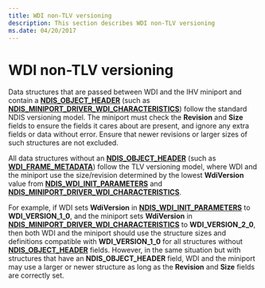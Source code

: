```yaml
---
title: WDI non-TLV versioning
description: This section describes WDI non-TLV versioning
ms.date: 04/20/2017
---
```


# WDI non-TLV versioning


Data structures that are passed between WDI and the IHV miniport and contain a [**NDIS\_OBJECT\_HEADER**](/windows-hardware/drivers/ddi/objectheader/ns-objectheader-ndis_object_header) (such as [**NDIS\_MINIPORT\_DRIVER\_WDI\_CHARACTERISTICS**](/windows-hardware/drivers/ddi/dot11wdi/ns-dot11wdi-_ndis_miniport_driver_wdi_characteristics)) follow the standard NDIS versioning model. The miniport must check the **Revision** and **Size** fields to ensure the fields it cares about are present, and ignore any extra fields or data without error. Ensure that newer revisions or larger sizes of such structures are not excluded.

All data structures without an [**NDIS\_OBJECT\_HEADER**](/windows-hardware/drivers/ddi/objectheader/ns-objectheader-ndis_object_header) (such as [**WDI\_FRAME\_METADATA**](/windows-hardware/drivers/ddi/dot11wdi/ns-dot11wdi-_wdi_frame_metadata)) follow the TLV versioning model, where WDI and the miniport use the size/revision determined by the lowest **WdiVersion** value from [**NDIS\_WDI\_INIT\_PARAMETERS**](/windows-hardware/drivers/ddi/dot11wdi/ns-dot11wdi-_ndis_wdi_init_parameters) and [**NDIS\_MINIPORT\_DRIVER\_WDI\_CHARACTERISTICS**](/windows-hardware/drivers/ddi/dot11wdi/ns-dot11wdi-_ndis_miniport_driver_wdi_characteristics).

For example, if WDI sets **WdiVersion** in [**NDIS\_WDI\_INIT\_PARAMETERS**](/windows-hardware/drivers/ddi/dot11wdi/ns-dot11wdi-_ndis_wdi_init_parameters) to **WDI\_VERSION\_1\_0**, and the miniport sets **WdiVersion** in [**NDIS\_MINIPORT\_DRIVER\_WDI\_CHARACTERISTICS**](/windows-hardware/drivers/ddi/dot11wdi/ns-dot11wdi-_ndis_miniport_driver_wdi_characteristics) to **WDI\_VERSION\_2\_0**, then both WDI and the miniport should use the structure sizes and definitions compatible with **WDI\_VERSION\_1\_0** for all structures without [**NDIS\_OBJECT\_HEADER**](/windows-hardware/drivers/ddi/objectheader/ns-objectheader-ndis_object_header) fields. However, in the same situation but with structures that have an **NDIS\_OBJECT\_HEADER** field, WDI and the miniport may use a larger or newer structure as long as the **Revision** and **Size** fields are correctly set.

 

